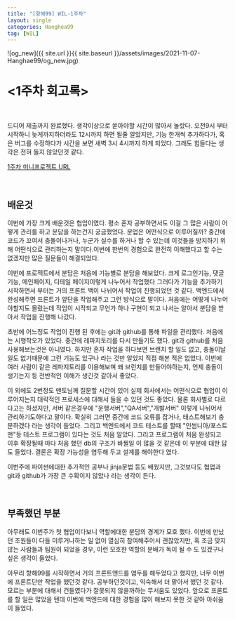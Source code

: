 ```yaml
---
title: "[항해99] WIL-1주차"
layout: single
categories: Hanghea99
tag: [WIL]
---
```

![og_new]({{ site.url }}{{ site.baseurl }}/assets/images/2021-11-07-Hanghae99/og_new.jpg)
<br />

# <1주차 회고록>

<br />

 드디어 제출까지 완료했다. 생각이상으로 쏟아야할 시간이 많아서 놀랐다. 오전9시 부터 시작하니 늦게까지하더라도 12시까지 하면 될줄 알았지만, 기능 한개씩 추가하다가, 혹은 버그를 수정하다가 시간을 보면 새벽 3시 4시까지 하게 되었다. 그래도 힘들다는 생각은 전혀 들지 않았던것 같다.

[1주차 미니프로젝트 URL](https://github.com/59-devv/what_to_feed)



<br />



##  배운것

 이번에 가장 크게 배운것은 협업이였다. 평소 혼자 공부하면서도 이걸 그 많은 사람이 어떻게 관리를 하고 분담을 하는건지 궁금했었다. 분업은 어떤식으로 이루어질까? 중간에 코드가 꼬여서 충돌이나거나, 누군가 실수를 하거나 할 수 있는데 이것들을 방지하기 위해 어떤식으로 관리하는지 말이다.이번에 한번의 경험으로 완전히 이해했다고 할 수는 없겠지만 많은 질문들이 해결되었다. 

 이번에 프로젝트에서 분담은 처음에 기능별로 분담을 해보았다. 크게 로그인기능, 댓글기능, 메인페이지, 디테일 페이지이렇게 나누어서 작업했다 그러다가 기능을 추가하기 시작하면서 부터는 거의 프론트 백이 나뉘어서 작업이 진행되었던 것 같다. 백엔드에서 완성해주면 프론트가 앞단을 작업해주고 그런 방식으로 말이다. 처음에는 어떻게 나누어야할지도 몰랐는데 작업이 시작되고 무언가 하나 구현이 되고 나서는 알아서 분담을 받아서 작업을 진행해 나갔다. 

 초반에 어느정도 작업이 진행 된 후에는 git과 github를 통해 파일을 관리했다. 처음에는 시행착오가 있었다. 중간에 레파지토리를 다시 만들기도 했다. git과 github를 처음 사용해보는것은 아니였다. 하지만 혼자 작업을 하다보면 브랜치 할 일도 없고, 충돌이날 일도 없기때문에 그런 기능도 있구나 라는 것만 알았지 직접 해본 적은 없었다. 이번에 여러 사람이 같은 레파지토리를 이용해보며 왜 브런치를 만들어야하는지, 언제 충돌이 생기는지 등 전반적인 이해가 생긴것 같아서 좋았다. 

 이 외에도 2번정도 맨토님께 질문할 시간이 있어 실제 회사에서는 어떤식으로 협업이 이루어지는지 대략적인 프로세스에 대해서 들을 수 있던 것도 좋았다. 물론 회사별로 다르다고는 하셨지만, 서버 같은경우에 "운행서버","QA서버","개발서버" 이렇게 나뉘어서 관리하기도하다고 말이다. 확실히 그러면 중간에 코드 오류를 잡거나, 태스트해보기 충분하겠다 라는 생각이 들었다. 그리고 백엔드에서 코드 테스트를 할때 "인썸니아/포스트맨"등 테스트 프로그램이 있다는 것도 처음 알았다. 그리고 프로그램이 처음 완성되고 이후 확장될때 마다 처음 했던 db의 구조가 바뀔일 이 많을 것 같은데 이 부분에 대한 답도 들었다. 결론은 확장 가능성을 염두해 두고 설계를 해야한다 였다.

 이번주에 파이썬에대한 추가적인 공부나 jinja문법 등도 배웠지만, 그것보다도 협업과 git과 github가 가장 큰 수확이지 않았나 라는 생각이 든다.

 

<br />



## 부족했던 부분

 아무래도 이번주가 첫 협업이다보니 역할에대한 분담의 경계가 모호 했다. 이번에 만났던 조원들이 다들 미루거나하는 일 없이 열심히 참여해주어서 괜찮았지만, 혹 조금 맞지 않는 사람들과 팀원이 되었을 경우, 이런 모호한 역할의 분배가 독이 될 수 도 있겠구나 싶은 생각이 들었다.

 아무리 항해99를 시작하면서 거의 프론트앤드를 염두를 해두었다고 했지만, 너무 이번에 프론트단만 작업을 했던것 같다. 공부하던것이고, 익숙해서 더 맡아서 했던 것 같다. 모르는 부분에 대해서 건들였다가 잘못되지 않을까하는 무서움도 있었다. 앞으로 프론트를 할 일은 많았을 텐데 이번에 백엔드에 대한 경험을 많이 해보지 못한 것 같아 아쉬움이 들었다.

 

<br />
<br />
<br />
<br />
